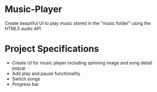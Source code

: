 # Music-Player

Create beautiful UI to play music stored in the "music folder" using the HTML5 audio API

# Project Specifications
 + Create UI for music player including spinning image and song detail popup
 + Add play and pause functionality
 + Switch songs
 + Progress bar
